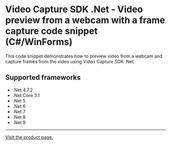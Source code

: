 ﻿# Video Capture SDK .Net - Video preview from a webcam with a frame capture code snippet (C#/WinForms)

This code snippet demonstrates how to preview video from a webcam and capture frames from the video using Video Capture SDK .Net.

## Supported frameworks

* .Net 4.7.2
* .Net Core 3.1
* .Net 5
* .Net 6
* .Net 7
* .Net 8
* .Net 9

---

[Visit the product page.](https://www.visioforge.com/video-capture-sdk-net)
